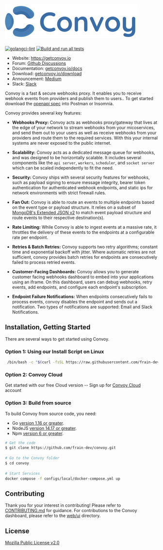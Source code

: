 ![convoy image](./convoy-logo.svg)
==========
[![golangci-lint](https://github.com/frain-dev/convoy/actions/workflows/linter.yml/badge.svg)](https://github.com/frain-dev/convoy/actions/workflows/linter.yml)
[![Build and run all tests](https://github.com/frain-dev/convoy/actions/workflows/go.yml/badge.svg)](https://github.com/frain-dev/convoy/actions/workflows/go.yml)
- Website: https://getconvoy.io
- Forum: [Github Discussions](https://github.com/frain-dev/convoy/discussions)
- Documentation: [getconvoy.io/docs](https://getconvoy.io/docs)
- Download: [getconvoy.io/download](https://getconvoy.io/download)
- Announcement: [Medium](https://medium.com/frain-technologies/tagged/convoy)
- Slack: [Slack](https://join.slack.com/t/convoy-community/shared_invite/zt-xiuuoj0m-yPp~ylfYMCV9s038QL0IUQ)

Convoy is a fast & secure webhooks proxy. It enables you to receive webhook events from providers and publish them to users.. To get started download the [openapi spec](https://github.com/frain-dev/convoy/blob/main/docs/v3/openapi3.yaml) into Postman or Insomnia.

Convoy provides several key features:

- **Webhooks Proxy:** Convoy acts as webhooks proxy/gateway that lives at the edge of your network to stream webhooks from your micoservices, and send them out to your users as well as receive webhooks from your providers and route them to the required services. With this your internal systems are never exposed to the public internet.

- **Scalability:** Convoy acts as a dedicated message queue for webhooks, and was designed to be horizontally scalable. It includes several components like the `api server`, `workers`, `scheduler`, and `socket server` which can be scaled independently to fit the need.

- **Security:** Convoy ships with several security features for webhooks, such as payload signing to ensure message integrity, bearer token authentication for authenticated webhook endpoints, and static ips for network environments with strict firewall rules.

- **Fan Out:** Convoy is able to route an events to multiple endpoints based on the event type or payload structure. It relies on a subset of [MongoDB's Extended JSON v2](https://www.mongodb.com/docs/manual/reference/mongodb-extended-json/) to match event payload structure and route events to their respective destination(s).

- **Rate Limiting:** While Convoy is able to ingest events at a massive rate, it throttles the delivery of these events to the endpoints at a configurable rate per endpoint. 

- **Retries & Batch Retries:** Convoy supports two retry algorithms; constant time and exponential backoff with jitter. Where automatic retries are not sufficient, convoy provides batch retries for endpoints are consecutively failed to process retried events.

- **Customer-Facing Dashboards:** Convoy allows you to generate customer facing webhooks dashboard to embed into your applications using an iframe. On this dashboard, users can debug webhooks, retry events, add endpoints, and configure each endpoint's subscription.

- **Endpoint Failure Notifications:** When endpoints consecutively fails to process events, convoy disables the endpoint and sends out a notification. Two types of notifications are supported: Email and Slack Notifications.

## Installation, Getting Started
There are several ways to get started using Convoy.

### Option 1: Using our Install Script on Linux
```bash
 /bin/bash -c "$(curl -fsSL https://raw.githubusercontent.com/frain-dev/convoy/main/deploy/vm-deploy.sh)"
```

### Option 2: Convoy Cloud
Get started with our free Cloud version -- Sign up for [Convoy Cloud](https://dashboard.getconvoy.io/signup) account 

### Option 3: Build from source
To build Convoy from source code, you need:
* Go [version 1.16 or greater](https://golang.org/doc/install).
* NodeJS [version 14.17 or greater](https://nodejs.org).
* Npm [version 6 or greater](https://npmjs.com).

```bash
# Get the code
$ git clone https://github.com/frain-dev/convoy.git

# Go to the Convoy folder
$ cd convoy

# Start Services
docker compose -f configs/local/docker-compose.yml up
```

## Contributing
Thank you for your interest in contributing! Please refer to [CONTRIBUTING.md](https://github.com/frain-dev/convoy/blob/main/CONTRIBUTING.md) for guidance. For contributions to the Convoy dashboard, please refer to the [web/ui](https://github.com/frain-dev/convoy/tree/main/web/ui) directory.

## License
[Mozilla Public License v2.0](https://github.com/frain-dev/convoy/blob/main/LICENSE)
